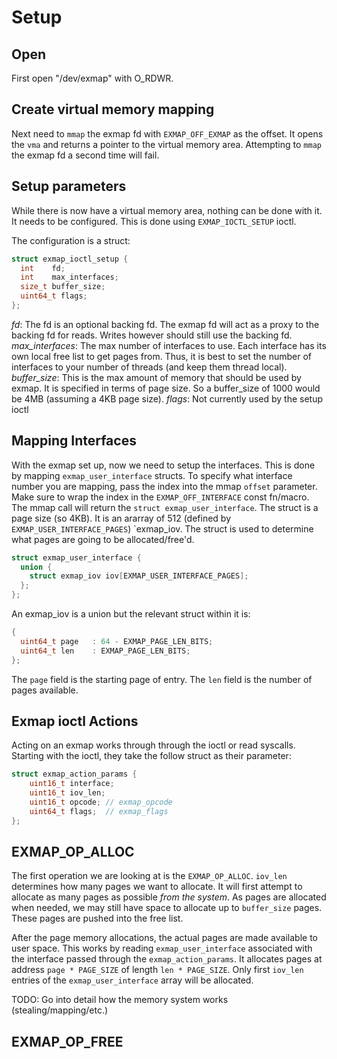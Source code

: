 # Setup


## Open

First open "/dev/exmap" with O_RDWR.

## Create virtual memory mapping

Next need to `mmap` the exmap fd with `EXMAP_OFF_EXMAP` as the offset. It opens the `vma` and returns a pointer to the virtual memory area. Attempting to `mmap` the exmap fd a second time will fail.

## Setup parameters

While there is now have a virtual memory area, nothing can be done with it. It needs to be configured. This is done using `EXMAP_IOCTL_SETUP` ioctl.

The configuration is a struct:

```c
struct exmap_ioctl_setup {
  int    fd;
  int    max_interfaces;
  size_t buffer_size;
  uint64_t flags;
};
```

*fd*: The fd is an optional backing fd. The exmap fd will act as a proxy to the backing fd for reads. Writes however should still use the backing fd.
*max_interfaces*: The max number of interfaces to use. Each interface has its own local free list to get pages from. Thus, it is best to set the number of interfaces to your number of threads (and keep them thread local).
*buffer_size*: This is the max amount of memory that should be used by exmap. It is specified in terms of page size. So a buffer_size of 1000 would be 4MB (assuming a 4KB page size).
*flags*: Not currently used by the setup ioctl

## Mapping Interfaces

With the exmap set up, now we need to setup the interfaces. This is done by mapping `exmap_user_interface` structs. To specify what interface number you are mapping, pass the index into the mmap `offset` parameter. Make sure to wrap the index in the `EXMAP_OFF_INTERFACE` const fn/macro. The mmap call will return the `struct exmap_user_interface`. The struct is a page size (so 4KB). It is an ararray of 512 (defined by `EXMAP_USER_INTERFACE_PAGES`) `exmap_iov. The struct is used to determine what pages are going to be allocated/free'd.

```c
struct exmap_user_interface {
  union {
    struct exmap_iov iov[EXMAP_USER_INTERFACE_PAGES];
  };
};
```

An exmap_iov is a union but the relevant struct within it is:

```c
{
  uint64_t page   : 64 - EXMAP_PAGE_LEN_BITS;
  uint64_t len    : EXMAP_PAGE_LEN_BITS;
};
```

The `page` field is the starting page of entry.
The `len` field is the number of pages available.

## Exmap ioctl Actions

Acting on an exmap works through through the ioctl or read syscalls. Starting with the ioctl, they take the follow struct as their parameter:

```c
struct exmap_action_params {
	uint16_t interface;
	uint16_t iov_len;
	uint16_t opcode; // exmap_opcode
	uint64_t flags;  // exmap_flags
};
```

## EXMAP_OP_ALLOC

The first operation we are looking at is the `EXMAP_OP_ALLOC`. `iov_len` determines how many pages we want to allocate. It will first attempt to allocate as many pages as possible *from the system*. As pages are allocated when needed, we may still have space to allocate up to `buffer_size` pages. These pages are pushed into the free list.

After the page memory allocations, the actual pages are made available to user space. This works by reading `exmap_user_interface` associated with the interface passed through the `exmap_action_params`. It allocates pages at address `page * PAGE_SIZE` of length `len * PAGE_SIZE`. Only first `iov_len` entries of the `exmap_user_interface` array will be allocated.

TODO: Go into detail how the memory system works (stealing/mapping/etc.)

## EXMAP_OP_FREE
